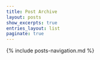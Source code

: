 ```yaml
---
title: Post Archive
layout: posts
show_excerpts: true
entries_layout: list
paginate: true
---
```


{% include posts-navigation.md %}